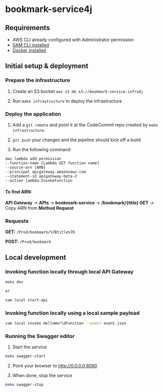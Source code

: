 
# bookmark-service4j

## Requirements

* AWS CLI already configured with Administrator permission
* [SAM CLI installed](https://github.com/awslabs/aws-sam-cli)
* [Docker installed](https://www.docker.com/community-edition)


## Initial setup & deployment

### Prepare the infrastructure

1. Create an S3 bucket
`aws s3 mb s3://bookmark-service-infra4j`

2. Run `make infrastructure` to deploy the infrastructure

### Deploy the application

1. Add a `git remote` and point it at the CodeCommit repo created by `make infrastructure`.

2. `git push` your changes and the pipeline should kick off a build

4. Run the following command:
```
aws lambda add-permission
--function-name [Lambda GET function name]
--source-arn [ARN]
--principal apigateway.amazonaws.com
--statement-id apigateway-beta-2
--action lambda:InvokeFunction
```

#### To find ARN:
**API Gateway** -> **APIs** -> **bookmark-service** -> **/bookmark/{title} GET** -> Copy ARN from **Method Request**

### Requests
**GET:**
 `/Prod/bookmark/%7Btitle%7D`

**POST:** 
`/Prod/bookmark`


## Local development

### Invoking function locally through local API Gateway

```bash
make dev

or

sam local start-api
```

### Invoking function locally using a local sample payload

```bash
sam local invoke HelloWorldFunction --event event.json
```

### Running the Swagger editor

1. Start the service
```bash
make swagger-start
```

2. Point your browser to http://0.0.0.0:8080

3. When done, stop the service
```bash
make swagger-stop
```
